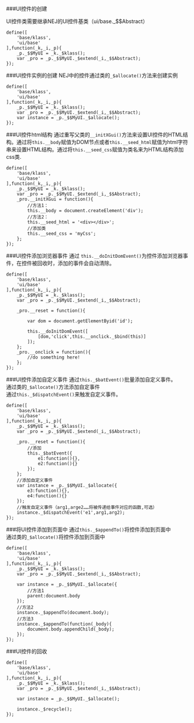 ###UI控件的创建

UI控件类需要继承NEJ的UI控件基类（ui/base._$$Abstract）

	define([
    	'base/klass',
    	'ui/base'
	],function(_k,_i,_p){
    	_p._$$MyUI = _k._$klass();
    	var _pro = _p._$$MyUI._$extend(_i,_$$Abstract);
	});

###UI控件实例的创建
NEJ中的控件通过类的`_$allocate()`方法来创建实例

	define([
    	'base/klass',
    	'ui/base'
	],function(_k,_i,_p){
    	_p._$$MyUI = _k._$klass();
    	var _pro = _p._$$MyUI._$extend(_i,_$$Abstract);
    	var instance = _p._$$MyUI._$allocate();
	});


###UI控件html结构
通过重写父类的`__initXGui()`方法来设置UI控件的HTML结构。通过将`this.__body`赋值为DOM节点或者`this.__seed_html`赋值为html字符串来设置HTML结构。通过将`this.__seed_css`赋值为类名来为HTML结构添加css类.

	define([
    	'base/klass',
    	'ui/base'
	],function(_k,_i,_p){
    	_p._$$MyUI = _k._$klass();
    	var _pro = _p._$$MyUI._$extend(_i,_$$Abstract);
    	_pro.__initXGui = function(){
    		//方法1：
    		this.__body = document.createElement('div');
    		//方法2：
    		this.__seed_html = '<div></div>';
    		//添加类
    		this.__seed_css = 'myCss';
    	};
	});
	
###UI控件添加浏览器事件
通过	`this.__doInitDomEvent()`为控件添加浏览器事件，在控件被回收时，添加的事件会自动清除。

	define([
    	'base/klass',
    	'ui/base'
	],function(_k,_i,_p){
    	_p._$$MyUI = _k._$klass();
    	var _pro = _p._$$MyUI._$extend(_i,_$$Abstract);
    	
    	_pro.__reset = function(){
    	
    		var dom = document.getElementByid('id');
    		
    		this.__doInitDomEvent([
    			[dom,'click',this.__onclick._$bind(this)]
    		]);
    	};
    	_pro.__onclick = function(){
    		//do something here!
    	};
	});

###UI控件添加自定义事件
通过`this._$batEvent()`批量添加自定义事件。<br>
通过类的`_$allocate()`方法添加自定事件<br>
通过`this._$dispatchEvent()`来触发自定义事件。


	define([
    	'base/klass',
    	'ui/base'
	],function(_k,_i,_p){
    	_p._$$MyUI = _k._$klass();
    	var _pro = _p._$$MyUI._$extend(_i,_$$Abstract);
    	
    	_pro.__reset = function(){
    		//添加
    		this._$batEvent({
    			e1:function(){},
    			e2:function(){}
    		});
    	};
    	//添加自定义事件
    	var instance = _p._$$MyUI._$allocate({
    		e3:function(){},
    		e4:function(){}
    	});
    	//触发自定义事件（arg1,arge2……将被传递给事件对应的函数,可选）
    	instance._$dispatchEvent('e1',arg1,arg2);
	});
	
###将UI控件添加到页面中
通过`this._$appendTo()`将控件添加到页面中<br>
通过类的`_$allocate()`将控件添加到页面中


	define([
    	'base/klass',
    	'ui/base'
	],function(_k,_i,_p){
    	_p._$$MyUI = _k._$klass();
    	var _pro = _p._$$MyUI._$extend(_i,_$$Abstract);
    
    	var instance = _p._$$MyUI._$allocate({
    		//方法1
    		parent:document.body
    	});
    	//方法2
    	instance._$appendTo(document.body);
    	//方法3
    	instance._$appendTo(function(_body){
    		document.body.appendChild(_body);
    	});
	});
	
###UI控件的回收

	define([
    	'base/klass',
    	'ui/base'
	],function(_k,_i,_p){
    	_p._$$MyUI = _k._$klass();
    	var _pro = _p._$$MyUI._$extend(_i,_$$Abstract);
    
    	var instance = _p._$$MyUI._$allocate();
    	
    	instance._$recycle();
    });


